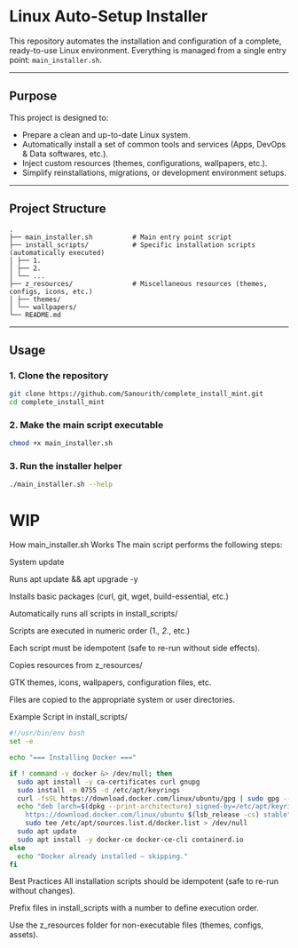 # Linux Auto-Setup Installer

This repository automates the installation and configuration of a complete, ready-to-use Linux environment.
Everything is managed from a single entry point: `main_installer.sh`.

---

## Purpose

This project is designed to:
- Prepare a clean and up-to-date Linux system.
- Automatically install a set of common tools and services (Apps, DevOps & Data softwares, etc.).
- Inject custom resources (themes, configurations, wallpapers, etc.).
- Simplify reinstallations, migrations, or development environment setups.

---

## Project Structure

```
.
├── main_installer.sh          # Main entry point script
├── install_scripts/           # Specific installation scripts (automatically executed)
│ ├── 1.
│ ├── 2.
│ └── ...
├── z_resources/               # Miscellaneous resources (themes, configs, icons, etc.)
│ ├── themes/
│ └── wallpapers/
└── README.md
```

---

## Usage

### 1. Clone the repository
```bash
git clone https://github.com/Sanourith/complete_install_mint.git
cd complete_install_mint
```

### 2. Make the main script executable
```bash
chmod +x main_installer.sh
```

### 3. Run the installer helper
```bash
./main_installer.sh --help
```

# WIP
How main_installer.sh Works
The main script performs the following steps:

System update

Runs apt update && apt upgrade -y

Installs basic packages (curl, git, wget, build-essential, etc.)

Automatically runs all scripts in install_scripts/

Scripts are executed in numeric order (1.*, 2.*, etc.)

Each script must be idempotent (safe to re-run without side effects).

Copies resources from z_resources/

GTK themes, icons, wallpapers, configuration files, etc.

Files are copied to the appropriate system or user directories.

Example Script in install_scripts/
```bash
#!/usr/bin/env bash
set -e

echo "=== Installing Docker ==="

if ! command -v docker &> /dev/null; then
  sudo apt install -y ca-certificates curl gnupg
  sudo install -m 0755 -d /etc/apt/keyrings
  curl -fsSL https://download.docker.com/linux/ubuntu/gpg | sudo gpg --dearmor -o /etc/apt/keyrings/docker.gpg
  echo "deb [arch=$(dpkg --print-architecture) signed-by=/etc/apt/keyrings/docker.gpg] \
    https://download.docker.com/linux/ubuntu $(lsb_release -cs) stable" | \
    sudo tee /etc/apt/sources.list.d/docker.list > /dev/null
  sudo apt update
  sudo apt install -y docker-ce docker-ce-cli containerd.io
else
  echo "Docker already installed — skipping."
fi
```

Best Practices
All installation scripts should be idempotent (safe to re-run without changes).

Prefix files in install_scripts with a number to define execution order.

Use the z_resources folder for non-executable files (themes, configs, assets).
